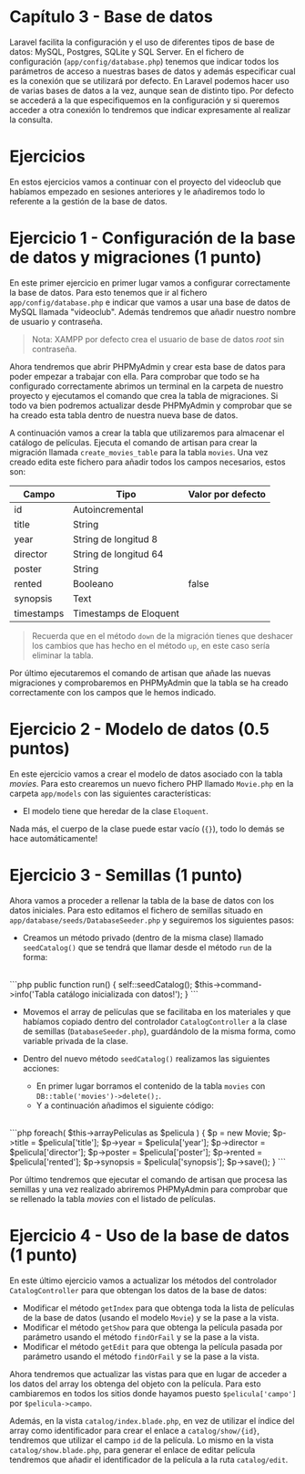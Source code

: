 # Capítulo 3 - Base de datos

Laravel facilita la configuración y el uso de diferentes tipos de base de datos: MySQL, Postgres, SQLite y SQL Server. En el fichero de configuración (`app/config/database.php`) tenemos que indicar todos los parámetros de acceso a nuestras bases de datos y además especificar cual es la conexión que se utilizará por defecto. En Laravel podemos hacer uso de varias bases de datos a la vez, aunque sean de distinto tipo. Por defecto se accederá a la que especifiquemos en la configuración y si queremos acceder a otra conexión lo tendremos que indicar expresamente al realizar la consulta. 










<!-- ************************************************************************-->
<!-- ************************************************************************-->
<!-- ************************************************************************-->
<!-- ************************************************************************-->



<!-- ************************************************************************-->
# Ejercicios

En estos ejercicios vamos a continuar con el proyecto del videoclub que habíamos empezado en sesiones anteriores y le añadiremos todo lo referente a la gestión de la base de datos. 




<!-- ************************************ -->
# Ejercicio 1 - Configuración de la base de datos y migraciones (1 punto)

En este primer ejercicio en primer lugar vamos a configurar correctamente la base de datos. Para esto tenemos que ir al fichero `app/config/database.php` e indicar que vamos a usar una base de datos de MySQL llamada "videoclub". Además tendremos que añadir nuestro nombre de usuario y contraseña. 

> Nota: XAMPP por defecto crea el usuario de base de datos _root_ sin contraseña. 

Ahora tendremos que abrir PHPMyAdmin y crear esta base de datos para poder empezar a trabajar con ella. Para comprobar que todo se ha configurado correctamente abrimos un terminal en la carpeta de nuestro proyecto y ejecutamos el comando que crea la tabla de migraciones. Si todo va bien podremos actualizar desde PHPMyAdmin y comprobar que se ha creado esta tabla dentro de nuestra nueva base de datos. 

A continuación vamos a crear la tabla que utilizaremos para almacenar el catálogo de películas. Ejecuta el comando de artisan para crear la migración llamada `create_movies_table` para la tabla `movies`. Una vez creado edita este fichero para añadir todos los campos necesarios, estos son: 

| Campo      | Tipo                   | Valor por defecto |
| ---------- | ---------------------- | ---- |
| id         | Autoincremental        |      |
| title      | String                 |      |
| year       | String de longitud 8   |      |
| director   | String de longitud 64  |      |
| poster     | String                 |      |
| rented     | Booleano               | false |
| synopsis   | Text                   |      |
| timestamps | Timestamps de Eloquent |      |


> Recuerda que en el método `down` de la migración tienes que deshacer los cambios que has hecho en el método `up`, en este caso sería eliminar la tabla.

Por último ejecutaremos el comando de artisan que añade las nuevas migraciones y comprobaremos en PHPMyAdmin que la tabla se ha creado correctamente con los campos que le hemos indicado. 



<!-- ************************************ -->
# Ejercicio 2 - Modelo de datos (0.5 puntos)

En este ejercicio vamos a crear el modelo de datos asociado con la tabla _movies_. Para esto crearemos un nuevo fichero PHP llamado `Movie.php` en la carpeta `app/models` con las siguientes características: 

* El modelo tiene que heredar de la clase `Eloquent`.

Nada más, el cuerpo de la clase puede estar vacío (`{}`), todo lo demás se hace automáticamente!



<!-- ************************************ -->
# Ejercicio 3 - Semillas (1 punto)

Ahora vamos a proceder a rellenar la tabla de la base de datos con los datos iniciales. Para esto editamos el fichero de semillas situado en `app/database/seeds/DatabaseSeeder.php` y seguiremos los siguientes pasos: 

* Creamos un método privado (dentro de la misma clase) llamado `seedCatalog()` que se tendrá que llamar desde el método `run` de la forma: 
<br/>
```php
public function run()
{
    self::seedCatalog();
    $this->command->info('Tabla catálogo inicializada con datos!');
}
```

* Movemos el array de películas que se facilitaba en los materiales y que habíamos copiado dentro del controlador `CatalogController` a la clase de semillas (`DatabaseSeeder.php`), guardándolo de la misma forma, como variable privada de la clase. 

* Dentro del nuevo método `seedCatalog()` realizamos las siguientes acciones: 
  * En primer lugar borramos el contenido de la tabla `movies` con `DB::table('movies')->delete();`. 
  * Y a continuación añadimos el siguiente código: 
<br/>
```php
foreach( $this->arrayPeliculas as $pelicula ) {
	$p = new Movie;
	$p->title = $pelicula['title'];
	$p->year = $pelicula['year'];
	$p->director = $pelicula['director'];
	$p->poster = $pelicula['poster'];
	$p->rented = $pelicula['rented'];
	$p->synopsis = $pelicula['synopsis'];
	$p->save();
}
```

Por último tendremos que ejecutar el comando de artisan que procesa las semillas y una vez realizado abriremos PHPMyAdmin para comprobar que se rellenado la tabla _movies_ con el listado de películas. 




<!-- ************************************ -->
# Ejercicio 4 - Uso de la base de datos (1 punto) 

En este último ejercicio vamos a actualizar los métodos del controlador `CatalogController` para que obtengan los datos de la base de datos: 

* Modificar el método `getIndex` para que obtenga toda la lista de películas de la base de datos (usando el modelo `Movie`) y se la pase a la vista. 
* Modificar el método `getShow` para que obtenga la película pasada por parámetro usando el método `findOrFail` y se la pase a la vista. 
* Modificar el método `getEdit` para que obtenga la película pasada por parámetro usando el método `findOrFail` y se la pase a la vista. 

Ahora tendremos que actualizar las vistas para que en lugar de acceder a los datos del array los obtenga del objeto con la película. Para esto cambiaremos en todos los sitios donde hayamos puesto `$pelicula['campo']` por `$pelicula->campo`. 

Además, en la vista `catalog/index.blade.php`, en vez de utilizar el índice del array como identificador para crear el enlace a `catalog/show/{id}`, tendremos que utilizar el campo `id` de la película. Lo mismo en la vista `catalog/show.blade.php`, para generar el enlace de editar película tendremos que añadir el identificador de la película a la ruta `catalog/edit`. 





























